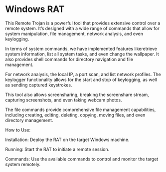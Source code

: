 # Windows RAT

This Remote Trojan is a powerful tool that provides extensive control over a remote system.
It’s designed with a wide range of commands that allow for system manipulation, file
management, network analysis, and even keylogging.

In terms of system commands, we have implemented features likeretrieve system
information, list all system tasks, and even change the wallpaper. It also provides shell
commands for directory navigation and file management.

For network analysis, the local IP, a port scan, and list network profiles. The keylogger
functionality allows for the start and stop of keylogging, as well as sending captured
keystrokes.

This tool also  allows screensharing, breaking the screenshare stream, capturing screenshots, and
even taking webcam photos.

The file commands provide comprehensive file management capabilities, including creating, editing, deleting, copying, moving files, and even directory
management.

How to Use:

Installation: Deploy the RAT on the target Windows machine.

Running: Start the RAT to initiate a remote session.

Commands: Use the available commands to control and monitor the target system remotely.

